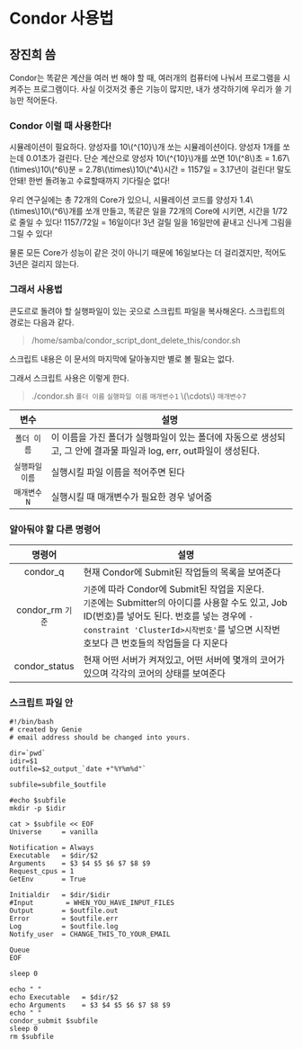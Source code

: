 Condor 사용법
===========
장진희 씀
-------
Condor는 똑같은 계산을 여러 번 해야 할 때, 여러개의 컴퓨터에 나눠서 프로그램을 시켜주는 프로그램이다.
사실 이것저것 좋은 기능이 많지만, 내가 생각하기에 우리가 쓸 기능만 적어둔다.

### Condor 이럴 때 사용한다!
시뮬레이션이 필요하다. 양성자를 10\\(^{10}\\)개 쏘는 시뮬레이션이다. 양성자 1개를 쏘는데 0.01초가 걸린다.
단순 계산으로 양성자 10\\(^{10}\\)개를 쏘면 10\\(^8\\)초 = 1.67\\(\times\\)10\\(^6\\)분 = 2.78\\(\times\\)10\\(^4\\)시간 = 1157일 = 3.17년이 걸린다! 말도안돼! 한번 돌려놓고 수료할때까지 기다릴순 없다!

우리 연구실에는 총 72개의 Core가 있으니, 시뮬레이션 코드를 양성자 1.4\\(\times\\)10\\(^6\\)개를 쏘개 만들고, 똑같은 일을 72개의 Core에 시키면, 시간을 1/72로 줄일 수 있다! 1157/72일 = 16일이다! 3년 걸릴 일을 16일만에 끝내고 신나게 그림을 그릴 수 있다!

물론 모든 Core가 성능이 같은 것이 아니기 때문에 16일보다는 더 걸리겠지만, 적어도 3년은 걸리지 않는다.

### 그래서 사용법
콘도르로 돌려야 할 실행파일이 있는 곳으로 스크립트 파일을 복사해온다. 스크립트의 경로는 다음과 같다.

> /home/samba/condor_script_dont_delete_this/condor.sh

스크립트 내용은 이 문서의 마지막에 달아놓지만 별로 볼 필요는 없다.

그래서 스크립트 사용은 이렇게 한다.
> ./condor.sh `폴더 이름` `실행파일 이름` `매개변수1` \\(\cdots\\) `매개변수7`

|변수|설명|
|:-:|-|
|`폴더 이름`| 이 이름을 가진 폴더가 실행파일이 있는 폴더에 자동으로 생성되고, 그 안에 결과물 파일과 log, err, out파일이 생성된다.|
|`실행파일 이름`|실행시킬 파일 이름을 적어주면 된다|
|`매개변수N`|실행시킬 때 매개변수가 필요한 경우 넣어줌|

### 알아둬야 할 다른 명령어
|명령어|설명|
|:-:|-|
|condor_q|현재 Condor에 Submit된 작업들의 목록을 보여준다|
|condor_rm&nbsp;`기준`|`기준`에 따라 Condor에 Submit된 작업을 지운다. <br> `기준`에는 Submitter의 아이디를 사용할 수도 있고, Job ID(번호)를 넣어도 된다. 번호를 넣는 경우에 `-constraint 'ClusterId>시작번호'`를 넣으면 시작번호보다 큰 번호들의 작업들을 다 지운다|
|condor_status|현재 어떤 서버가 켜져있고, 어떤 서버에 몇개의 코어가 있으며 각각의 코어의 상태를 보여준다|

### 스크립트 파일 안

	#!/bin/bash
	# created by Genie
	# email address should be changed into yours. 

	dir=`pwd`
	idir=$1
	outfile=$2_output_`date +"%Y%m%d"`

	subfile=subfile_$outfile

	#echo $subfile
	mkdir -p $idir

	cat > $subfile << EOF
	Universe     = vanilla

	Notification = Always
	Executable   = $dir/$2
	Arguments    = $3 $4 $5 $6 $7 $8 $9
	Request_cpus = 1
	GetEnv       = True

	Initialdir   = $dir/$idir
	#Input        = WHEN_YOU_HAVE_INPUT_FILES
	Output       = $outfile.out
	Error        = $outfile.err
	Log          = $outfile.log
	Notify_user  = CHANGE_THIS_TO_YOUR_EMAIL

	Queue
	EOF

	sleep 0

	echo " "
	echo Executable   = $dir/$2
	echo Arguments    = $3 $4 $5 $6 $7 $8 $9
	echo " "
	condor_submit $subfile
	sleep 0
	rm $subfile